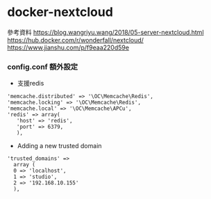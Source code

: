 # docker-nextcloud
參考資料
https://blog.wangriyu.wang/2018/05-server-nextcloud.html
https://hub.docker.com/r/wonderfall/nextcloud/
https://www.jianshu.com/p/f9eaa220d59e


### config.conf 額外設定
- 支援redis
```
'memcache.distributed' => '\OC\Memcache\Redis',
'memcache.locking' => '\OC\Memcache\Redis',
'memcache.local' => '\OC\Memcache\APCu',
'redis' => array(
   'host' => 'redis',
   'port' => 6379,
   ),
```

- Adding a new trusted domain
```
'trusted_domains' =>
  array (
  0 => 'localhost',
  1 => 'studio',
  2 => '192.168.10.155'
  ),
```
